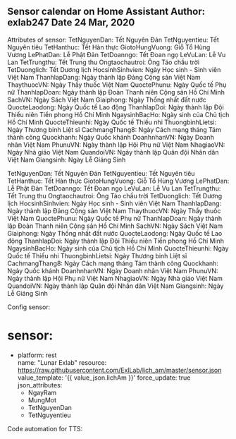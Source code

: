 
Sensor calendar on Home Assistant 
Author: exlab247
Date 24 Mar, 2020
--------
Attributes of sensor:
TetNguyenDan:	Tết Nguyên Đán
TetNguyentieu:	Tết Nguyên tiêu
TetHanthuc:	Tết Hàn thực
GiotoHungVuong:	Giỗ Tổ Hùng Vương
LePhatDan:	Lễ Phật Đản
TetDoanngo:	Tết Đoan ngọ
LeVuLan:	Lễ Vu Lan
TetTrungthu:	Tết Trung thu
Ongtaochautroi:	Ông Táo chầu trời
TetDuonglich:	Tết Dương lịch
HocsinhSinhvien:	Ngày Học sinh - Sinh viên Việt Nam
ThanhlapDang:	Ngày thành lập Đảng Cộng sản Việt Nam
ThaythuocVN:	Ngày Thầy thuốc Việt Nam
QuoctePhunu:	Ngày Quốc tế Phụ nữ
ThanhlapDoan:	Ngày thành lập Đoàn Thanh niên Cộng sản Hồ Chí Minh
SachVN:	Ngày Sách Việt Nam
Giaiphong:	Ngày Thống nhất đất nước
QuocteLaodong:	Ngày Quốc tế Lao động
ThanhlapDoi:	Ngày thành lập Đội Thiếu niên Tiền phong Hồ Chí Minh
NgaysinhBacHo:	Ngày sinh của Chủ tịch Hồ Chí Minh
QuocteThieunhi:	Ngày Quốc tế Thiếu nhi
ThuongbinhLietsi:	Ngày Thương binh Liệt sĩ
CachmangThang8:	Ngày Cách mạng tháng Tám thành công
Quockhanh:	Ngày Quốc khánh
DoanhnhanVN:	Ngày Doanh nhân Việt Nam
PhunuVN:	Ngày thành lập Hội Phụ nữ Việt Nam
NhagiaoVN:	Ngày Nhà giáo Việt Nam
QuandoiVN:	Ngày thành lập Quân đội Nhân dân Việt Nam
Giangsinh:	Ngày Lễ Giáng Sinh

TetNguyenDan:	Tết Nguyên Đán
TetNguyentieu:	Tết Nguyên tiêu
TetHanthuc:	Tết Hàn thực
GiotoHungVuong:	Giỗ Tổ Hùng Vương
LePhatDan:	Lễ Phật Đản
TetDoanngo:	Tết Đoan ngọ
LeVuLan:	Lễ Vu Lan
TetTrungthu:	Tết Trung thu
Ongtaochautroi:	Ông Táo chầu trời
TetDuonglich:	Tết Dương lịch
HocsinhSinhvien:	Ngày Học sinh - Sinh viên Việt Nam
ThanhlapDang:	Ngày thành lập Đảng Cộng sản Việt Nam
ThaythuocVN:	Ngày Thầy thuốc Việt Nam
QuoctePhunu:	Ngày Quốc tế Phụ nữ
ThanhlapDoan:	Ngày thành lập Đoàn Thanh niên Cộng sản Hồ Chí Minh
SachVN:	Ngày Sách Việt Nam
Giaiphong:	Ngày Thống nhất đất nước
QuocteLaodong:	Ngày Quốc tế Lao động
ThanhlapDoi:	Ngày thành lập Đội Thiếu niên Tiền phong Hồ Chí Minh
NgaysinhBacHo:	Ngày sinh của Chủ tịch Hồ Chí Minh
QuocteThieunhi:	Ngày Quốc tế Thiếu nhi
ThuongbinhLietsi:	Ngày Thương binh Liệt sĩ
CachmangThang8:	Ngày Cách mạng tháng Tám thành công
Quockhanh:	Ngày Quốc khánh
DoanhnhanVN:	Ngày Doanh nhân Việt Nam
PhunuVN:	Ngày thành lập Hội Phụ nữ Việt Nam
NhagiaoVN:	Ngày Nhà giáo Việt Nam
QuandoiVN:	Ngày thành lập Quân đội Nhân dân Việt Nam
Giangsinh:	Ngày Lễ Giáng Sinh


Config sensor:
# sensor:
- platform: rest  
  name: "Lunar Exlab"
  resource: https://raw.githubusercontent.com/ExlLab/lich_am/master/sensor.json
  value_template: '{{ value_json.lichAm }}'
  force_update: true
  json_attributes:
    - NgayRam
    - MungMot
    - TetNguyenDan
    - TetNguyentieu
    

Code automation for TTS:


    

